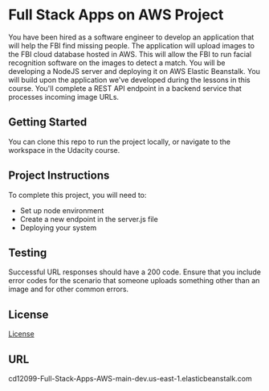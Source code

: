 # Full Stack Apps on AWS Project

You have been hired as a software engineer to develop an application that will help the FBI find missing people.  The application will upload images to the FBI cloud database hosted in AWS. This will allow the FBI to run facial recognition software on the images to detect a match. You will be developing a NodeJS server and deploying it on AWS Elastic Beanstalk. 
You will build upon the application we've developed during the lessons in this course. You'll complete a REST API endpoint in a backend service that processes incoming image URLs.

## Getting Started

You can clone this repo to run the project locally, or navigate to the workspace in the Udacity course.

## Project Instructions

To complete this project, you will need to:

* Set up node environment
* Create a new endpoint in the server.js file
* Deploying your system

## Testing

Successful URL responses should have a 200 code. Ensure that you include error codes for the scenario that someone uploads something other than an image and for other common errors.

## License

[License](LICENSE.txt)

## URL
cd12099-Full-Stack-Apps-AWS-main-dev.us-east-1.elasticbeanstalk.com 
